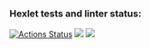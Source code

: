 ### Hexlet tests and linter status:
[![Actions Status](https://github.com/rikser123/java-project-72/actions/workflows/hexlet-check.yml/badge.svg)](https://github.com/rikser123/java-project-72/actions)
<a href="https://codeclimate.com/github/rikser123/java-project-72/maintainability"><img src="https://api.codeclimate.com/v1/badges/2f370a40551d01fea243/maintainability" /></a>
<a href="https://codeclimate.com/github/rikser123/java-project-72/test_coverage"><img src="https://api.codeclimate.com/v1/badges/2f370a40551d01fea243/test_coverage" /></a>